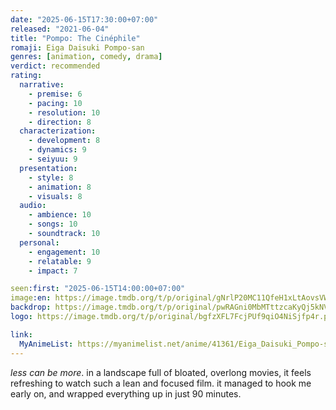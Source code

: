 ```yaml
---
date: "2025-06-15T17:30:00+07:00"
released: "2021-06-04"
title: "Pompo: The Cinéphile"
romaji: Eiga Daisuki Pompo-san
genres: [animation, comedy, drama]
verdict: recommended
rating:
  narrative:
    - premise: 6
    - pacing: 10
    - resolution: 10
    - direction: 8
  characterization:
    - development: 8
    - dynamics: 9
    - seiyuu: 9
  presentation:
    - style: 8
    - animation: 8
    - visuals: 8
  audio:
    - ambience: 10
    - songs: 10
    - soundtrack: 10
  personal:
    - engagement: 10
    - relatable: 9
    - impact: 7

seen:first: "2025-06-15T14:00:00+07:00"
image:en: https://image.tmdb.org/t/p/original/gNrlP20MC11QfeH1xLtAovsVW4g.jpg
backdrop: https://image.tmdb.org/t/p/original/pwRAGni0MbMTttzcaKyQj5kNVNT.jpg
logo: https://image.tmdb.org/t/p/original/bgfzXFL7FcjPUf9qiO4NiSjfp4r.png

link:
  MyAnimeList: https://myanimelist.net/anime/41361/Eiga_Daisuki_Pompo-san
---
```


*less can be more*. in a landscape full of bloated, overlong movies, it feels refreshing to watch such a lean and focused film. it managed to hook me early on, and wrapped everything up in just 90 minutes.
